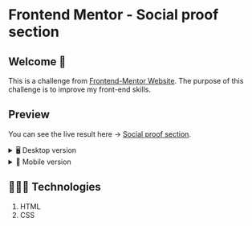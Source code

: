 # Frontend Mentor - Social proof section

## Welcome 👋
This is a challenge from [Frontend-Mentor Website](https://www.frontendmentor.io/challenges). The purpose of this challenge is to improve my front-end skills.

## Preview
You can see the live result here → [Social proof section](https://inganta23.github.io/social-proof-section/).
<details>
    <summary>🖥 Desktop version</summary>

![](./design/desktop-design.jpg) 

</details>
<details>
    <summary>📱 Mobile version</summary>

![](./design/mobile-design.jpg) 

</details>
 
## 👩🏻‍💻 Technologies
1. HTML
2. CSS
